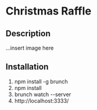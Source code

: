 Christmas Raffle
======

Description
------

...insert image here

Installation
------

1. npm install -g brunch
2. npm install
3. brunch watch --server
4. http://localhost:3333/
